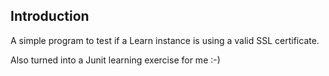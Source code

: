 ## Introduction

A simple program to test if a Learn instance is using a valid SSL certificate.

Also turned into a Junit learning exercise for me :-)


